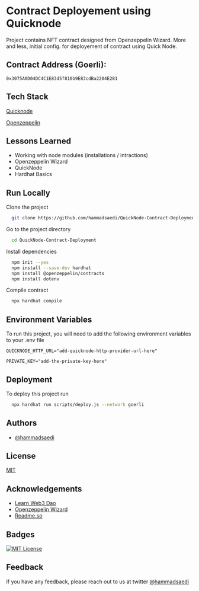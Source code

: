 # Contract Deployement using Quicknode

Project contains NFT contract designed from Openzeppelin Wizard. More and less, initial config. for deployement of contract using Quick Node. 


## Contract Address (Goerli):

`0x3075A0D04DC4C1E83d5f810b9E83cdBa2204E281`


## Tech Stack

[Quicknode](https://www.quicknode.com/)

[Openzeppelin](https://docs.openzeppelin.com/contracts/4.x/wizard)


## Lessons Learned

- Working with node modules (installations / intractions)
- Openzeppelin Wizard
- QuickNode
- Hardhat Basics


## Run Locally

Clone the project

```bash
  git clone https://github.com/hammadsaedi/QuickNode-Contract-Deployment
```

Go to the project directory

```bash
  cd QuickNode-Contract-Deployment
```

Install dependencies

```bash
  npm init --yes
  npm install --save-dev hardhat
  npm install @openzeppelin/contracts
  npm install dotenv
```

Compile contract

```bash
  npx hardhat compile
```



## Environment Variables

To run this project, you will need to add the following environment variables to your .env file

`QUICKNODE_HTTP_URL="add-quicknode-http-provider-url-here"`

`PRIVATE_KEY="add-the-private-key-here"`



## Deployment

To deploy this project run

```bash
  npx hardhat run scripts/deploy.js --network goerli
```



## Authors

- [@hammadsaedi](https://www.github.com/hammadsaedi)



## License

[MIT](https://choosealicense.com/licenses/mit/)




## Acknowledgements

 - [Learn Web3 Dao](https://learnweb3.io/courses/9a3fafe4-b5eb-4329-bdef-97b2aa6aacc1/lessons/017e65bf-2a86-455e-a499-09b61ffa5241)
 - [Openzeppelin Wizard](https://docs.openzeppelin.com/contracts/4.x/wizard)
 - [Readme.so](https://readme.so/editor)



## Badges

[![MIT License](https://img.shields.io/badge/License-MIT-green.svg)](https://choosealicense.com/licenses/mit/)



## Feedback

If you have any feedback, please reach out to us at twitter [@hammadsaedi](https://twitter.com/hammadsaedi)
